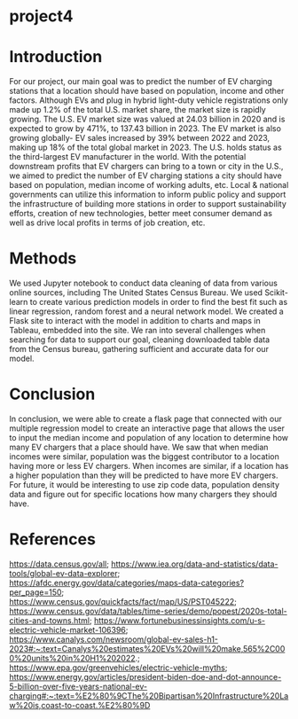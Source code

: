 # project4

# Introduction
For our project, our main goal was to predict the number of EV charging stations that a location should have based on population, income and other factors. Although EVs and plug in hybrid light-duty vehicle registrations only made up 1.2% of the total U.S. market share, the market size is rapidly growing. The U.S. EV market size was valued at 24.03 billion in 2020 and is expected to grow by 471%, to 137.43 billion in 2023. The EV market is also growing globally- EV sales increased by 39% between 2022 and 2023, making up 18% of the total global market in 2023. The U.S. holds status as the third-largest EV manufacturer in the world. With the potential downstream profits that EV chargers can bring to a town or city in the U.S., we aimed to predict the number of EV charging stations a city should have based on population, median income of working adults, etc. Local & national governments can utilize this information to inform public policy and support the infrastructure of building more stations in order to support sustainability efforts, creation of new technologies, better meet consumer demand as well as drive local profits in terms of job creation, etc.  

# Methods
We used Jupyter notebook to conduct data cleaning of data from various online sources, including The United States Census Bureau. We used Scikit-learn to create various prediction models in order to find the best fit such as linear regression, random forest and a neural network model. We created a Flask site to interact with the model in addition to charts and maps in Tableau, embedded into the site. We ran into several challenges when searching for data to support our goal, cleaning downloaded table data from the Census bureau, gathering sufficient and accurate data for our model. 

# Conclusion
In conclusion, we were able to create a flask page that connected with our multiple regression model to create an interactive page that allows the user to input the median income and population of any location to determine how many EV chargers that a place should have. We saw that when median incomes were similar, population was the biggest contributor to a location having more or less EV chargers. When incomes are similar, if a location has a higher population than they will be predicted to have more EV chargers. For future, it would be interesting to use zip code data, population density data and figure out for specific locations how many chargers they should have. 



# References
https://data.census.gov/all; https://www.iea.org/data-and-statistics/data-tools/global-ev-data-explorer; https://afdc.energy.gov/data/categories/maps-data-categories?per_page=150; https://www.census.gov/quickfacts/fact/map/US/PST045222; https://www.census.gov/data/tables/time-series/demo/popest/2020s-total-cities-and-towns.html; https://www.fortunebusinessinsights.com/u-s-electric-vehicle-market-106396; https://www.canalys.com/newsroom/global-ev-sales-h1-2023#:~:text=Canalys%20estimates%20EVs%20will%20make,565%2C000%20units%20in%20H1%202022.; https://www.epa.gov/greenvehicles/electric-vehicle-myths; https://www.energy.gov/articles/president-biden-doe-and-dot-announce-5-billion-over-five-years-national-ev-charging#:~:text=%E2%80%9CThe%20Bipartisan%20Infrastructure%20Law%20is,coast-to-coast.%E2%80%9D
